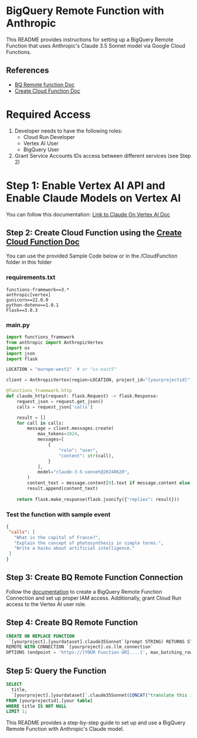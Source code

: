 # BigQuery Remote Function with Anthropic

This README provides instructions for setting up a BigQuery Remote Function that uses Anthropic's Claude 3.5 Sonnet model via Google Cloud Functions.

## References
- [BQ Remote function Doc](https://cloud.google.com/bigquery/docs/remote-functions)
- [Create Cloud Function Doc](https://cloud.google.com/functions/docs/create)

# Required Access
1. Developer needs to have the following roles:
   - Cloud Run Developer
   - Vertex AI User
   - BigQuery User
2. Grant Service Accounts IDs access between different services (see Step 2)

# Step 1: Enable Vertex AI API and Enable Claude Models on Vertex AI 
You can follow this documentation: [Link to Claude On Vertex AI Doc](https://cloud.google.com/vertex-ai/generative-ai/docs/partner-models/use-claude#before_you_begin_)

## Step 2: Create Cloud Function using the [Create Cloud Function Doc](https://cloud.google.com/functions/docs/create)
You can use the provided Sample Code below or in the /CloudFunction folder in this folder
### requirements.txt
```
functions-framework==3.*
anthropic[vertex]
gunicorn==22.0.0
python-dotenv==1.0.1
Flask==3.0.3
```

### main.py
```python
import functions_framework
from anthropic import AnthropicVertex
import os
import json
import flask

LOCATION = "europe-west1"  # or "us-east5"

client = AnthropicVertex(region=LOCATION, project_id="[yourprojectid]")

@functions_framework.http
def claude_http(request: flask.Request) -> flask.Response:
    request_json = request.get_json()
    calls = request_json['calls']

    result = []
    for call in calls:
        message = client.messages.create(
            max_tokens=1024,
            messages=[
                {
                    "role": "user",
                    "content": str(call),
                }
            ],
            model="claude-3-5-sonnet@20240620",
        )
        content_text = message.content[0].text if message.content else ""
        result.append(content_text)
    
    return flask.make_response(flask.jsonify({"replies": result}))
```

### Test the function with sample event
```json
{
 "calls": [
   "What is the capital of France?",
   "Explain the concept of photosynthesis in simple terms.",
   "Write a haiku about artificial intelligence."
 ]
}
```

## Step 3: Create BQ Remote Function Connection
Follow the [documentation](https://cloud.google.com/bigquery/docs/remote-functions#create_a_connection) to create a BigQuery Remote Function Connection and set up proper IAM access. Additionally, grant Cloud Run access to the Vertex AI user role.

## Step 4: Create BQ Remote Function
```sql
CREATE OR REPLACE FUNCTION
 `[yourproject].[yourdataset].claude35Sonnet`(prompt STRING) RETURNS STRING
REMOTE WITH CONNECTION `[yourproject].us.llm_connection`
OPTIONS (endpoint = 'https://[YOUR Function URI....]', max_batching_rows = 1);
```

## Step 5: Query the Function
```sql
SELECT
  title,
  `[yourproject].[yourdataset]`.claude35Sonnet(CONCAT("translate this into English and only return the translated result:", title)) AS translated_title
FROM [yourprojectid].[your table]
WHERE title IS NOT NULL 
LIMIT 1;
```

This README provides a step-by-step guide to set up and use a BigQuery Remote Function with Anthropic's Claude model.


